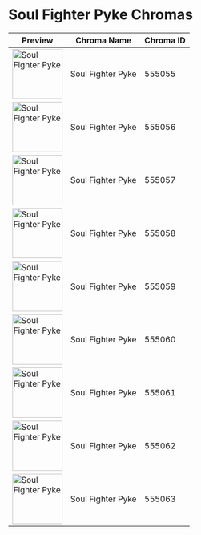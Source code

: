 # Soul Fighter Pyke Chromas

| Preview | Chroma Name | Chroma ID |
|---|---|---|
| <img src='https://raw.communitydragon.org/latest/plugins/rcp-be-lol-game-data/global/default/v1/champion-chroma-images/555/555055.png' alt='Soul Fighter Pyke' width='100'> | Soul Fighter Pyke | 555055 |
| <img src='https://raw.communitydragon.org/latest/plugins/rcp-be-lol-game-data/global/default/v1/champion-chroma-images/555/555056.png' alt='Soul Fighter Pyke' width='100'> | Soul Fighter Pyke | 555056 |
| <img src='https://raw.communitydragon.org/latest/plugins/rcp-be-lol-game-data/global/default/v1/champion-chroma-images/555/555057.png' alt='Soul Fighter Pyke' width='100'> | Soul Fighter Pyke | 555057 |
| <img src='https://raw.communitydragon.org/latest/plugins/rcp-be-lol-game-data/global/default/v1/champion-chroma-images/555/555058.png' alt='Soul Fighter Pyke' width='100'> | Soul Fighter Pyke | 555058 |
| <img src='https://raw.communitydragon.org/latest/plugins/rcp-be-lol-game-data/global/default/v1/champion-chroma-images/555/555059.png' alt='Soul Fighter Pyke' width='100'> | Soul Fighter Pyke | 555059 |
| <img src='https://raw.communitydragon.org/latest/plugins/rcp-be-lol-game-data/global/default/v1/champion-chroma-images/555/555060.png' alt='Soul Fighter Pyke' width='100'> | Soul Fighter Pyke | 555060 |
| <img src='https://raw.communitydragon.org/latest/plugins/rcp-be-lol-game-data/global/default/v1/champion-chroma-images/555/555061.png' alt='Soul Fighter Pyke' width='100'> | Soul Fighter Pyke | 555061 |
| <img src='https://raw.communitydragon.org/latest/plugins/rcp-be-lol-game-data/global/default/v1/champion-chroma-images/555/555062.png' alt='Soul Fighter Pyke' width='100'> | Soul Fighter Pyke | 555062 |
| <img src='https://raw.communitydragon.org/latest/plugins/rcp-be-lol-game-data/global/default/v1/champion-chroma-images/555/555063.png' alt='Soul Fighter Pyke' width='100'> | Soul Fighter Pyke | 555063 |
